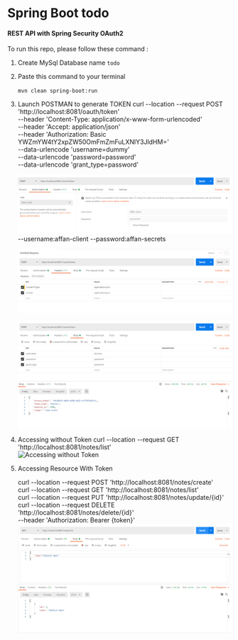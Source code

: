 # Spring Boot todo 

#### REST API with Spring Security OAuth2

To run this repo, please follow these command :

1. Create MySql Database 
	name `todo`

2. Paste this command to your terminal

    `mvn clean spring-boot:run`
3. Launch POSTMAN to generate TOKEN
   curl --location --request POST 'http://localhost:8081/oauth/token' <br />
	--header 'Content-Type: application/x-www-form-urlencoded' <br />
	--header 'Accept: application/json' <br />
	--header 'Authorization: Basic YWZmYW4tY2xpZW50OmFmZmFuLXNlY3JldHM=' <br />
	--data-urlencode 'username=dummy' <br />
	--data-urlencode 'password=password' <br />
	--data-urlencode 'grant_type=password'<br />

    ![Authorization Tab](image/get_token_auth.png "Authorization Tab")
	--username:affan-client
	--password:affan-secrets

    ![Header Tab](image/get_token_header.png "Header Tab")

    ![Body Tab](image/get_token_body.png "Body Tab")

4. Accessing without Token
   curl --location --request GET 'http://localhost:8081/notes/list'<br />
    ![Accessing without Token](image/noauth.png "Accessing without Token")

5. Accessing Resource With Token

	curl --location --request POST 'http://localhost:8081/notes/create' <br />
	curl --location --request GET 'http://localhost:8081/notes/list' <br />
	curl --location --request PUT 'http://localhost:8081/notes/update/{id}'<br />
	curl --location --request DELETE 'http://localhost:8081/notes/delete/{id}'<br />
	--header 'Authorization: Bearer {token}'<br />
    ![Accessing Resource with Token](image/list.png "Accessing Resource with Token")